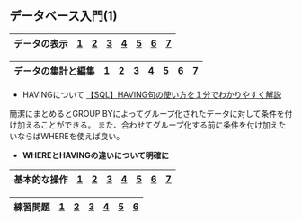 ## データベース入門(1)
|データの表示|[1](https://github.com/kaneda05/algo/blob/main/2/database1/1/1.sql)|[2](https://github.com/kaneda05/algo/blob/main/2/database1/1/12.sql)|[3](https://github.com/kaneda05/algo/blob/main/2/database1/1/3.sql)|[4](https://github.com/kaneda05/algo/blob/main/2/database1/1/4.sql)|[5](https://github.com/kaneda05/algo/blob/main/2/database1/1/5.sql)|[6](https://github.com/kaneda05/algo/blob/main/2/database1/1/6.sql)|[7](https://github.com/kaneda05/algo/blob/main/2/database1/1/7.sql)|
|:--:|:--:|:--:|:--:|:--:|:--:|:--:|:--:|

|データの集計と編集|[1](https://github.com/kaneda05/algo/blob/main/2/database1/2/1.sql)|[2](https://github.com/kaneda05/algo/blob/main/2/database1/2/2.sql)|[3](https://github.com/kaneda05/algo/blob/main/2/database1/2/3.sql)|[4](https://github.com/kaneda05/algo/blob/main/2/database1/2/4.sql)|[5](https://github.com/kaneda05/algo/blob/main/2/database1/2/5.sql)|[6](https://github.com/kaneda05/algo/blob/main/2/database1/2/6.sql)|[7](https://github.com/kaneda05/algo/blob/main/2/database1/2/7.sql)|
|:--:|:--:|:--:|:--:|:--:|:--:|:--:|:--:|

- HAVINGについて
[【SQL】HAVING句の使い方を１分でわかりやすく解説](https://it-biz.online/it-skills/having/#toc1)


簡潔にまとめるとGROUP BYによってグループ化されたデータに対して条件を付け加えることができる。
また、合わせてグループ化する前に条件を付け加えたいならばWHEREを使えば良い。
- <strong>WHEREとHAVINGの違いについて明確に</strong>

|基本的な操作|[1](https://github.com/kaneda05/algo/blob/main/2/database1/3/1.sql)|[2](https://github.com/kaneda05/algo/blob/main/2/database1/3/2.sql)|[3](https://github.com/kaneda05/algo/blob/main/2/database1/3/3.sql)|[4](https://github.com/kaneda05/algo/blob/main/2/database1/3/4.sql)|[5](https://github.com/kaneda05/algo/blob/main/2/database1/3/5.sql)|[6](https://github.com/kaneda05/algo/blob/main/2/database1/3/6.sql)|[7](https://github.com/kaneda05/algo/blob/main/2/database1/3/7.sql)|
|:--:|:--:|:--:|:--:|:--:|:--:|:--:|:--:|

|練習問題|[1](https://github.com/kaneda05/algo/blob/main/2/database1/4/1.sql)|[2](https://github.com/kaneda05/algo/blob/main/2/database1/4/2.sql)|[3](https://github.com/kaneda05/algo/blob/main/2/database1/4/3.sql)|[4](https://github.com/kaneda05/algo/blob/main/2/database1/4/4.sql)|[5](https://github.com/kaneda05/algo/blob/main/2/database1/4/5.sql)|[6](https://github.com/kaneda05/algo/blob/main/2/database1/4/6.sql)|
|:--:|:--:|:--:|:--:|:--:|:--:|:--:|